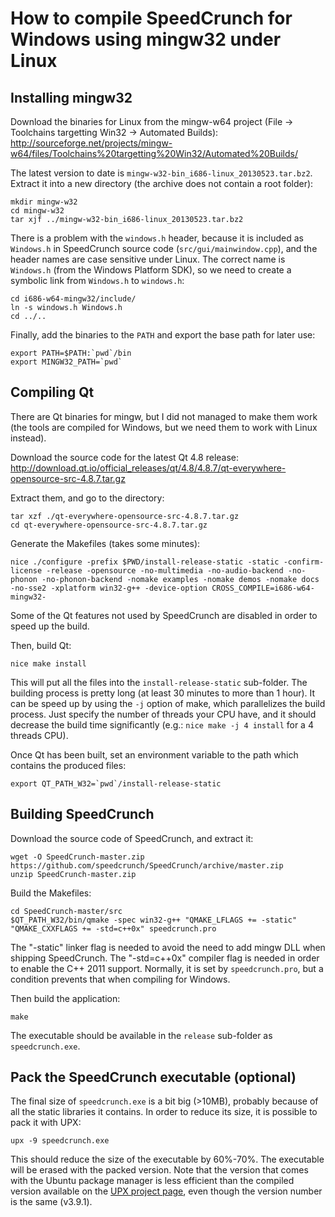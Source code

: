 # How to compile SpeedCrunch for Windows using mingw32 under Linux

## Installing mingw32
Download the binaries for Linux from the mingw-w64 project (File -> Toolchains targetting Win32 -> Automated Builds):
<http://sourceforge.net/projects/mingw-w64/files/Toolchains%20targetting%20Win32/Automated%20Builds/>

The latest version to date is `mingw-w32-bin_i686-linux_20130523.tar.bz2`. Extract it into a new directory (the archive does not contain a root folder):

    mkdir mingw-w32
    cd mingw-w32
    tar xjf ../mingw-w32-bin_i686-linux_20130523.tar.bz2

There is a problem with the `windows.h` header, because it is included as `Windows.h` in SpeedCrunch source code (`src/gui/mainwindow.cpp`), and the header names are case sensitive under Linux. The correct name is `Windows.h` (from the Windows Platform SDK), so we need to create a symbolic link from `Windows.h` to `windows.h`:

    cd i686-w64-mingw32/include/
    ln -s windows.h Windows.h
    cd ../..

Finally, add the binaries to the `PATH` and export the base path for later use:

    export PATH=$PATH:`pwd`/bin
    export MINGW32_PATH=`pwd`

## Compiling Qt
There are Qt binaries for mingw, but I did not managed to make them work (the tools are compiled for Windows, but we need them to work with Linux instead).

Download the source code for the latest Qt 4.8 release:
<http://download.qt.io/official_releases/qt/4.8/4.8.7/qt-everywhere-opensource-src-4.8.7.tar.gz>

Extract them, and go to the directory:

    tar xzf ./qt-everywhere-opensource-src-4.8.7.tar.gz
    cd qt-everywhere-opensource-src-4.8.7.tar.gz

Generate the Makefiles (takes some minutes):

    nice ./configure -prefix $PWD/install-release-static -static -confirm-license -release -opensource -no-multimedia -no-audio-backend -no-phonon -no-phonon-backend -nomake examples -nomake demos -nomake docs -no-sse2 -xplatform win32-g++ -device-option CROSS_COMPILE=i686-w64-mingw32-

Some of the Qt features not used by SpeedCrunch are disabled in order to speed up the build.

Then, build Qt:

    nice make install

This will put all the files into the `install-release-static` sub-folder. The building process is pretty long (at least 30 minutes to more than 1 hour). It can be speed up by using the `-j` option of make, which parallelizes the build process. Just specify the number of threads your CPU have, and it should decrease the build time significantly (e.g.: `nice make -j 4 install` for a 4 threads CPU).

Once Qt has been built, set an environment variable to the path which contains the produced files:

    export QT_PATH_W32=`pwd`/install-release-static

## Building SpeedCrunch
Download the source code of SpeedCrunch, and extract it:

    wget -O SpeedCrunch-master.zip https://github.com/speedcrunch/SpeedCrunch/archive/master.zip
    unzip SpeedCrunch-master.zip

Build the Makefiles:

    cd SpeedCrunch-master/src
    $QT_PATH_W32/bin/qmake -spec win32-g++ "QMAKE_LFLAGS += -static" "QMAKE_CXXFLAGS += -std=c++0x" speedcrunch.pro

The "-static" linker flag is needed to avoid the need to add mingw DLL when shipping SpeedCrunch. The "-std=c++0x" compiler flag is needed in order to enable the C++ 2011 support. Normally, it is set by `speedcrunch.pro`, but a condition prevents that when compiling for Windows.

Then build the application:

    make

The executable should be available in the `release` sub-folder as `speedcrunch.exe`.

## Pack the SpeedCrunch executable (optional)
The final size of `speedcrunch.exe` is a bit big (>10MB), probably because of all the static libraries it contains. In order to reduce its size, it is possible to pack it with UPX:

    upx -9 speedcrunch.exe

This should reduce the size of the executable by 60%-70%. The executable will be erased with the packed version. Note that the version that comes with the Ubuntu package manager is less efficient than the compiled version available on the [UPX project page](http://sourceforge.net/projects/upx/files/upx/), even though the version number is the same (v3.9.1).
